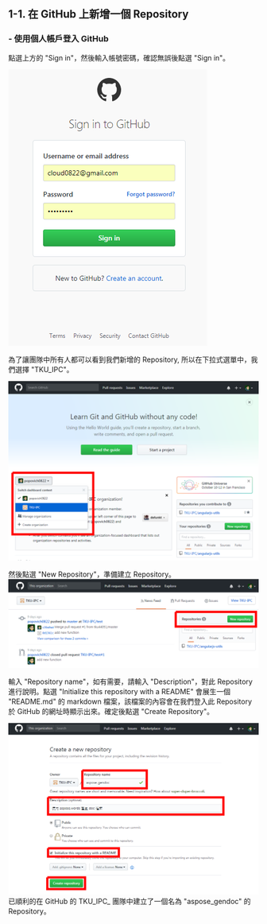 ## 1-1. 在 GitHub 上新增一個 Repository

### - 使用個人帳戶登入 GitHub

點選上方的 "Sign in"，然後輸入帳號密碼，確認無誤後點選 "Sign in"。

![](/assets/1-1-1.png)

為了讓團隊中所有人都可以看到我們新增的 Repository, 所以在下拉式選單中，我們選擇 "TKU\_IPC"。

![](/assets/1-1-2.png)

然後點選 "New Repository"，準備建立 Repository。![](/assets/1-1-3.png)

輸入 "Repository name"，如有需要，請輸入 "Description"，對此 Repository 進行說明。點選 "Initialize this repository with a README" 會展生一個 "README.md" 的 markdown 檔案，該檔案的內容會在我們登入此 Repository 於 GitHub 的網址時顯示出來。確定後點選 "Create Repository"。

![](/assets/1-1-4.png)已順利的在 GitHub 的 TKU_IPC_ 團隊中建立了一個名為 "aspose\_gendoc" 的 Repository。

